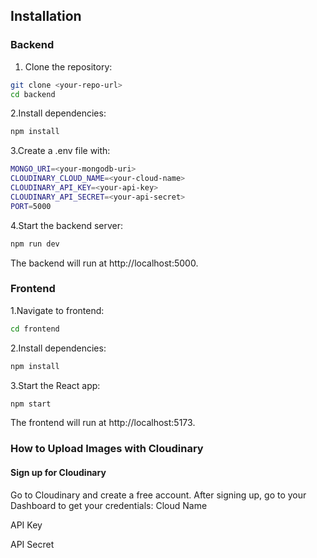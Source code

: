 ## Installation

### Backend

1. Clone the repository:

```bash
git clone <your-repo-url>
cd backend
```
2.Install dependencies:
```bash
npm install
```
3.Create a .env file with:
```bash
MONGO_URI=<your-mongodb-uri>
CLOUDINARY_CLOUD_NAME=<your-cloud-name>
CLOUDINARY_API_KEY=<your-api-key>
CLOUDINARY_API_SECRET=<your-api-secret>
PORT=5000
```
4.Start the backend server:
```bash
npm run dev
```
The backend will run at http://localhost:5000.

### Frontend

1.Navigate to frontend:
```bash
cd frontend
```
2.Install dependencies:
```bash
npm install
```
3.Start the React app:
```bash
npm start
```
The frontend will run at http://localhost:5173.
### How to Upload Images with Cloudinary

#### Sign up for Cloudinary

Go to Cloudinary and create a free account.
After signing up, go to your Dashboard to get your credentials:
Cloud Name

API Key

API Secret
